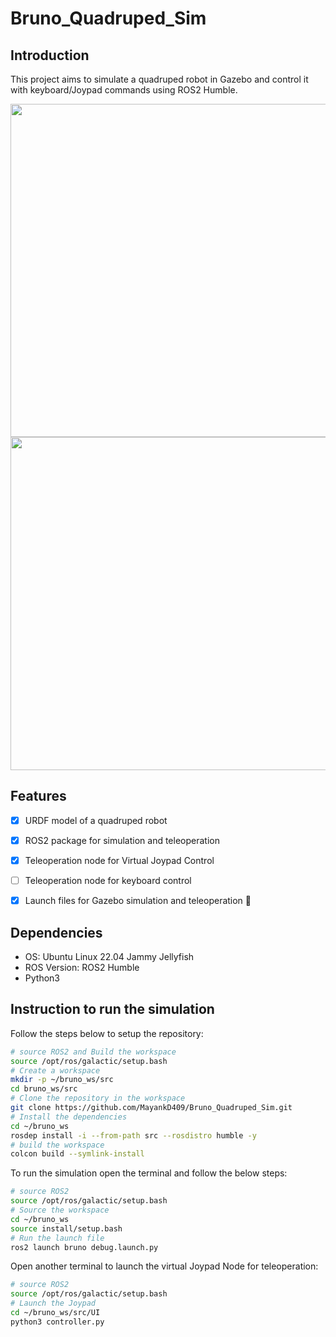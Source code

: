 # Bruno_Quadruped_Sim

## Introduction

This project aims to simulate a quadruped robot in Gazebo and control it with keyboard/Joypad commands using ROS2 Humble.

<img src="images/bruno_gazebo.png" width="533"> <img src="images/bruno_rviz.png" width="533">

## Features

- [x] URDF model of a quadruped robot
- [x] ROS2 package for simulation and teleoperation
- [x] Teleoperation node for Virtual Joypad Control
- [ ] Teleoperation node for keyboard control
- [x] Launch files for Gazebo simulation and teleoperation :tada:


## Dependencies

- OS: Ubuntu Linux 22.04 Jammy Jellyfish
- ROS Version: ROS2 Humble
- Python3

## Instruction to run the simulation

Follow the steps below to setup the repository:

```bash
# source ROS2 and Build the workspace
source /opt/ros/galactic/setup.bash
# Create a workspace
mkdir -p ~/bruno_ws/src
cd bruno_ws/src
# Clone the repository in the workspace
git clone https://github.com/MayankD409/Bruno_Quadruped_Sim.git
# Install the dependencies
cd ~/bruno_ws
rosdep install -i --from-path src --rosdistro humble -y
# build the workspace
colcon build --symlink-install
```
To run the simulation open the terminal and follow the below steps:

```bash
# source ROS2
source /opt/ros/galactic/setup.bash
# Source the workspace
cd ~/bruno_ws
source install/setup.bash
# Run the launch file
ros2 launch bruno debug.launch.py
```
Open another terminal to launch the virtual Joypad Node for teleoperation:

```bash
# source ROS2
source /opt/ros/galactic/setup.bash
# Launch the Joypad
cd ~/bruno_ws/src/UI
python3 controller.py
```
